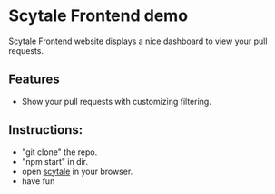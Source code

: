 # Scytale Frontend demo

Scytale Frontend website displays a nice dashboard to view your pull requests.

## Features

- Show your pull requests with customizing filtering.

## Instructions:

- "git clone" the repo.
- "npm start" in dir.
- open [scytale](http://localhost:3000) in your browser.
- have fun
